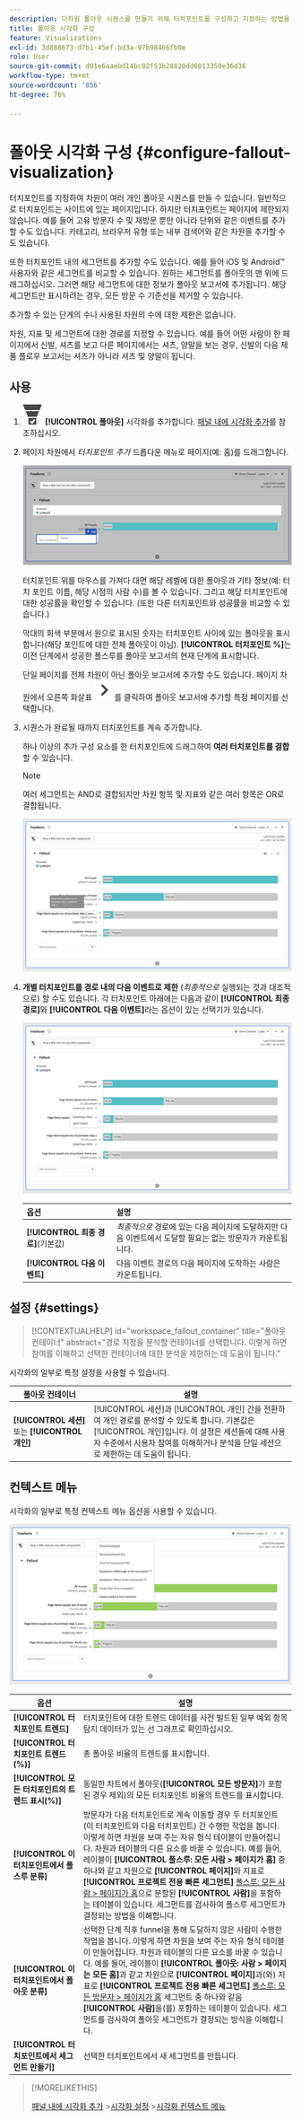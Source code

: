 ```yaml
---
description: 다차원 폴아웃 시퀀스를 만들기 위해 터치포인트를 구성하고 지정하는 방법을 알아봅니다.
title: 폴아웃 시각화 구성
feature: Visualizations
exl-id: 3d888673-d7b1-45ef-bd3a-97b98466fb0e
role: User
source-git-commit: d91e6aaebd14bc02f53b28820dd6013350e36d36
workflow-type: tm+mt
source-wordcount: '856'
ht-degree: 76%

---
```


# 폴아웃 시각화 구성 {#configure-fallout-visualization}


터치포인트를 지정하여 차원이 여러 개인 폴아웃 시퀀스를 만들 수 있습니다. 일반적으로 터치포인트는 사이트에 있는 페이지입니다. 하지만 터치포인트는 페이지에 제한되지 않습니다. 예를 들어 고유 방문자 수 및 재방문 뿐만 아니라 단위와 같은 이벤트를 추가할 수도 있습니다. 카테고리, 브라우저 유형 또는 내부 검색어와 같은 차원을 추가할 수도 있습니다.

또한 터치포인트 내의 세그먼트를 추가할 수도 있습니다. 예를 들어 iOS 및 Android™ 사용자와 같은 세그먼트를 비교할 수 있습니다. 원하는 세그먼트를 폴아웃의 맨 위에 드래그하십시오. 그러면 해당 세그먼트에 대한 정보가 폴아웃 보고서에 추가됩니다. 해당 세그먼트만 표시하려는 경우, 모든 방문 수 기준선을 제거할 수 있습니다.

추가할 수 있는 단계의 수나 사용된 차원의 수에 대한 제한은 없습니다.

차원, 지표 및 세그먼트에 대한 경로를 지정할 수 있습니다. 예를 들어 어떤 사람이 한 페이지에서 신발, 셔츠를 보고 다른 페이지에서는 셔츠, 양말을 보는 경우, 신발의 다음 제품 플로우 보고서는 셔츠가 아니라 셔츠 및 양말이 됩니다.

## 사용

1. ![ConversionFunnel](/help/assets/icons/ConversionFunnel.svg) **[!UICONTROL 폴아웃]** 시각화를 추가합니다. [패널 내에 시각화 추가](../freeform-analysis-visualizations.md#add-visualizations-to-a-panel)를 참조하십시오.
1. 페이지 차원에서 *터치포인트 추가* 드롭다운 메뉴로 페이지(예: 홈)를 드래그합니다.

   ![홈 페이지 차원에서 터치포인트 추가 필드로 끌어온 홈 페이지.](assets/fallout-drag.png)

   터치포인트 위를 마우스를 가져다 대면 해당 레벨에 대한 폴아웃과 기타 정보(예: 터치 포인트 이름, 해당 시점의 사람 수)를 볼 수 있습니다. 그리고 해당 터치포인트에 대한 성공률을 확인할 수 있습니다. (또한 다른 터치포인트와 성공률을 비교할 수 있습니다.)

   막대의 회색 부분에서 원으로 표시된 숫자는 터치포인트 사이에 있는 폴아웃을 표시합니다(해당 포인트에 대한 전체 폴아웃이 아님). **[!UICONTROL 터치포인트 %]**&#x200B;는 이전 단계에서 성공한 폴스루를 폴아웃 보고서의 현재 단계에 표시합니다.

   단일 페이지를 전체 차원이 아닌 폴아웃 보고서에 추가할 수도 있습니다. 페이지 차원에서 오른쪽 화살표 ![ChevronRight](/help/assets/icons/ChevronRight.svg)를 클릭하여 폴아웃 보고서에 추가할 특정 페이지를 선택합니다.

1. 시퀀스가 완료될 때까지 터치포인트를 계속 추가합니다.

   하나 이상의 추가 구성 요소를 한 터치포인트에 드래그하여 **여러 터치포인트를 결합**&#x200B;할 수 있습니다.

   >[!NOTE]
   >
   >여러 세그먼트는 AND로 결합되지만 차원 항목 및 지표와 같은 여러 항목은 OR로 결합됩니다.

   ![페이지:CamerRoll 또는 페이지: 카메라 터치포인트가 강조 표시되었습니다.](assets/fallout-or.png)

1. **개별 터치포인트를 경로 내의 다음 이벤트로 제한** (*최종적으로* 실행되는 것과 대조적으로) 할 수도 있습니다. 각 터치포인트 아래에는 다음과 같이 **[!UICONTROL 최종 경로]**&#x200B;와 **[!UICONTROL 다음 이벤트]**&#x200B;라는 옵션이 있는 선택기가 있습니다.

   ![모든 방문 보기에서 강조 표시된 최종 경로 옵션. ](assets/fallout-nexthit.png)

   | 옵션 | 설명 |
   |---|---|
   | **[!UICONTROL 최종 경로]**(기본값) | *최종적으로* 경로에 있는 다음 페이지에 도달하지만 다음 이벤트에서 도달할 필요는 없는 방문자가 카운트됩니다. |
   | **[!UICONTROL 다음 이벤트]** | 다음 이벤트 경로의 다음 페이지에 도착하는 사람은 카운트됩니다. |


## 설정 {#settings}

>[!CONTEXTUALHELP]
>id="workspace_fallout_container"
>title="폴아웃 컨테이너"
>abstract="경로 지정을 분석할 컨테이너를 선택합니다. 이렇게 하면 참여를 이해하고 선택한 컨테이너에 대한 분석을 제한하는 데 도움이 됩니다."

시각화의 일부로 특정 설정을 사용할 수 있습니다.

| 폴아웃 컨테이너 | 설명 |
|--- |--- |
| **[!UICONTROL 세션]** 또는 **[!UICONTROL 개인]** | [!UICONTROL 세션]과 [!UICONTROL 개인] 간을 전환하여 개인 경로를 분석할 수 있도록 합니다. 기본값은 [!UICONTROL 개인]입니다. 이 설정은 세션들에 대해 사용자 수준에서 사용자 참여를 이해하거나 분석을 단일 세션으로 제한하는 데 도움이 됩니다. |


## 컨텍스트 메뉴

시각화의 일부로 특정 컨텍스트 메뉴 옵션을 사용할 수 있습니다.

![폴아웃 옵션](assets/fallout-options.png)

| 옵션 | 설명 |
|--- |--- |
| **[!UICONTROL 터치포인트 트렌드]** | 터치포인트에 대한 트렌드 데이터를 사전 빌드된 일부 예외 항목 탐지 데이터가 있는 선 그래프로 확인하십시오. |
| **[!UICONTROL 터치포인트 트렌드(%)]** | 총 폴아웃 비율의 트렌드를 표시합니다. |
| **[!UICONTROL 모든 터치포인트의 트렌드 표시(%)]** | 동일한 차트에서 폴아웃(**[!UICONTROL 모든 방문자]**&#x200B;가 포함된 경우 제외)의 모든 터치포인트 비율의 트렌드를 표시합니다. |
| **[!UICONTROL 이 터치포인트에서 폴스루 분류]** | 방문자가 다음 터치포인트로 계속 이동할 경우 두 터치포인트(이 터치포인트와 다음 터치포인트) 간 수행한 작업을 봅니다. 이렇게 하면 차원을 보여 주는 자유 형식 테이블이 만들어집니다. 차원과 테이블의 다른 요소를 바꿀 수 있습니다. 예를 들어, 레이블이 **[!UICONTROL 폴스루: 모든 사람 > 페이지가 홈]** 중 하나와 같고 차원으로 **[!UICONTROL 페이지]**&#x200B;와 지표로 **[!UICONTROL 프로젝트 전용 빠른 세그먼트]** [폴스루: 모든 사람 > 페이지가 홈](/help/components/segments/seg-quick.md)으로 분할된 **[!UICONTROL 사람]**&#x200B;을 포함하는 테이블이 있습니다. 세그먼트를 검사하여 폴스루 세그먼트가 결정되는 방법을 이해합니다. |
| **[!UICONTROL 이 터치포인트에서 폴아웃 분류]** | 선택한 단계 직후 funnel을 통해 도달하지 않은 사람이 수행한 작업을 봅니다. 이렇게 하면 차원을 보여 주는 자유 형식 테이블이 만들어집니다. 차원과 테이블의 다른 요소를 바꿀 수 있습니다. 예를 들어, 레이블이 **[!UICONTROL 폴아웃: 사람 > 페이지는 모든 홈]**&#x200B;과 같고 차원으로 **[!UICONTROL 페이지]**&#x200B;과(와) 지표로 **[!UICONTROL 프로젝트 전용 빠른 세그먼트]** [폴스루: 모든 방문자 > 페이지가 홈](/help/components/segments/seg-quick.md) 세그먼트 중 하나와 같음 **[!UICONTROL 사람]**&#x200B;을(를) 포함하는 테이블이 있습니다. 세그먼트를 검사하여 폴아웃 세그먼트가 결정되는 방식을 이해합니다. |
| **[!UICONTROL 터치포인트에서 세그먼트 만들기]** | 선택한 터치포인트에서 새 세그먼트를 만듭니다. |

>[!MORELIKETHIS]
>
>[패널 내에 시각화 추가](/help/analysis-workspace/visualizations/freeform-analysis-visualizations.md#add-visualizations-to-a-panel)
>&#x200B;>[시각화 설정](/help/analysis-workspace/visualizations/freeform-analysis-visualizations.md#settings)
>&#x200B;>[시각화 컨텍스트 메뉴](/help/analysis-workspace/visualizations/freeform-analysis-visualizations.md#context-menu)
>

